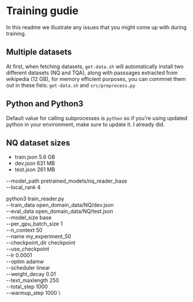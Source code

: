 # Training gudie
In this readme we illustrate any issues that you might come up with during training.

## Multiple datasets
At first, when fetching datasets, `get-data.sh` will automatically install two different datasets (NQ and TQA),
    along with passsages extracted from wikipedia (12 GB), for memory efficient purposes, you can commnet them out in these fiels:
    `get-data.sh` and `src/preprocess.py`

## Python and Python3
Default value for calling subprocesses is `python` so if you're using updated python in your environment, make sure to update it. I already did.

## NQ dataset sizes
* train.json    5.6 GB
* dev.json      631 MB
* test.json     261 MB


--model_path pretrained_models/nq_reader_base\
--local_rank 4

python3 train_reader.py \
        --train_data open_domain_data/NQ/dev.json \
        --eval_data  open_domain_data/NQ/test.json \
        --model_size base \
        --per_gpu_batch_size 1 \
        --n_context 50 \
        --name my_experiment_50 \
        --checkpoint_dir checkpoint \
        --use_checkpoint \
        --lr 0.0001 \
        --optim adamw \
        --scheduler linear \
        --weight_decay 0.01 \
        --text_maxlength 250 \
        --total_step 1000 \
        --warmup_step 1000 \